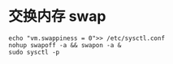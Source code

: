 # 交换内存 swap

```
echo "vm.swappiness = 0">> /etc/sysctl.conf 
nohup swapoff -a && swapon -a &
sudo sysctl -p

```

